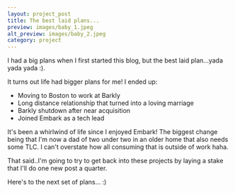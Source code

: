 ```yaml
---
layout: project_post
title: The best laid plans...
preview: images/baby_1.jpeg
alt_preview: images/baby_2.jpeg
category: project
---
```


I had a big plans when I first started this blog, but the best laid plan...yada yada yada :).

It turns out life had bigger plans for me! I ended up:
- Moving to Boston to work at Barkly
- Long distance relationship that turned into a loving marriage
- Barkly shutdown after near acquisition
- Joined Embark as a tech lead 

It's been a whirlwind of life since I enjoyed Embark! The biggest change being that I'm now a dad of two under two in an older home that also needs some TLC. I can't overstate how all consuming that is outside of work haha.

That said..I'm going to try to get back into these projects by laying a stake that I'll do one new post a quarter. 

Here's to the next set of plans... :)
